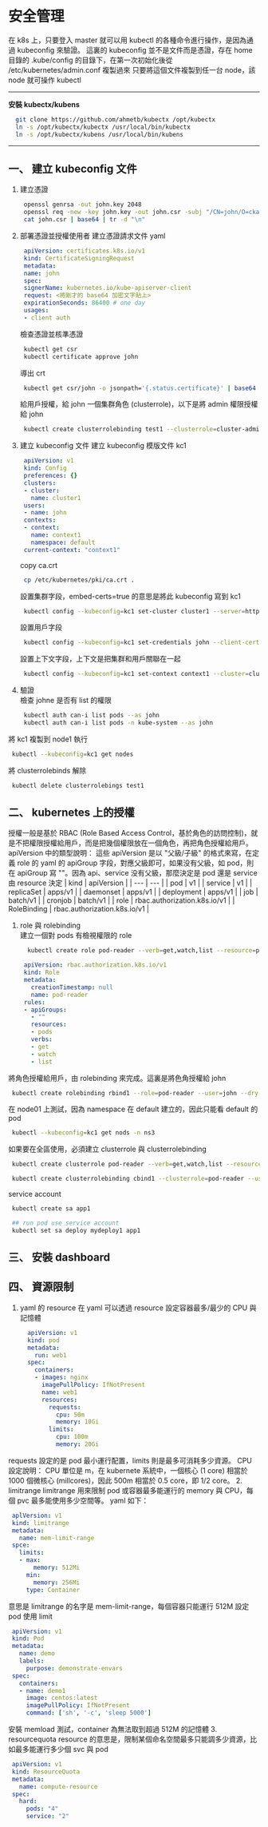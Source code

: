 # 安全管理  
在 k8s 上，只要登入 master 就可以用 kubectl 的各種命令進行操作，是因為通過 kubeconfig 來驗證。
這裏的 kubeconfig 並不是文件而是憑證，存在 home 目錄的 .kube/config 的目錄下，在第一次初始化後從 /etc/kubernetes/admin.conf 複製過來
只要將這個文件複製到任一台 node，該 node 就可操作 kubectl

---

**安裝 kubectx/kubens**  
```bash
  git clone https://github.com/ahmetb/kubectx /opt/kubectx
  ln -s /opt/kubectx/kubectx /usr/local/bin/kubectx
  ln -s /opt/kubectx/kubens /usr/local/bin/kubens
```

---

## 一、 建立 kubeconfig 文件  
1. 建立憑證
   ```bash
    openssl genrsa -out john.key 2048
    openssl req -new -key john.key -out john.csr -subj "/CN=john/O=cka2020"
    cat john.csr | base64 | tr -d "\n"
   ```
2. 部署憑證並授權使用者
   建立憑證請求文件 yaml
   ```yaml
    apiVersion: certificates.k8s.io/v1
    kind: CertificateSigningRequest
    metadata:
    name: john
    spec:
    signerName: kubernetes.io/kube-apiserver-client
    request: <將剛才的 base64 加密文字貼上>
    expirationSeconds: 86400 # one day
    usages:
    - client auth
   ```
   檢查憑證並核準憑證
   ```bash
    kubectl get csr
    kubectl certificate approve john
   ```
   導出 crt
   ```bash
    kubectl get csr/john -o jsonpath='{.status.certificate}' | base64 -d > john.crt
   ```
   給用戶授權，給 john 一個集群角色 (clusterrole)，以下是將 admin 權限授權給 john
   ```bash
    kubectl create clusterrolebinding test1 --clusterrole=cluster-admin --user=john
   ```
3. 建立 kubeconfig 文件
   建立 kubeconfig 模版文件 kc1
   ```yaml
    apiVersion: v1
    kind: Config
    preferences: {}
    clusters:
    - cluster:
      name: cluster1
    users:
    - name: john
    contexts:
    - context:
      name: context1
      namespace: default
    current-context: "context1"
   ```
   copy ca.crt
   ```bash
    cp /etc/kubernetes/pki/ca.crt .
   ```
   設置集群字段，embed-certs=true 的意思是將此 kubeconfig 寫到 kc1
   ```bash
    kubectl config --kubeconfig=kc1 set-cluster cluster1 --server=https://192.168.153.101:6443 --certificate-authory=ca.crt --embed-certs=true
   ```
   設置用戶字段
   ```bash
    kubectl config --kubeconfig=kc1 set-credentials john --client-certificate=john.crt --client-key=john.key --embed-certs=true
   ```
   設置上下文字段，上下文是把集群和用戶關聯在一起
   ```bash
    kubectl config --kubeconfig=kc1 set-context context1 --cluster=cluster1 --namespace=default --user=john
   ```
4. 驗證  
檢查 johne 是否有 list 的權限
   ```bash
    kubectl auth can-i list pods --as john
    kubectl auth can-i list pods -n kube-system --as john
   ```
將 kc1 複製到 node1 執行
   ```bash
    kubectl --kubeconfig=kc1 get nodes
   ```
將 clusterrolebinds 解除
   ```bash
    kubectl delete clusterrolebings test1
   ```

## 二、 kubernetes 上的授權  
授權一般是基於 RBAC (Role Based Access Control，基於角色的訪問控制)，就是不把權限授權給用戶，而是把幾個權限放在一個角色，再把角色授權給用戶。
apiVersion 中的類型說明：
這些 apiVersion 是以 "父級/子級" 的格式來寫，在定義 role 的 yaml 的 apiGroup 字段，對應父級即可，如果没有父級，如 pod，則在 apiGroup 寫 ""。因為 api、service 没有父級，那麼決定是 pod 還是 service 由 resource 決定
| kind | apiVersion |
| --- | --- |
| pod | v1 |
| service | v1 |
| replicaSet | apps/v1 |
| daemonset | apps/v1 |
| deployment | apps/v1 |
| job | batch/v1 |
| cronjob | batch/v1 |
| role | rbac.authorization.k8s.io/v1 |
| RoleBinding | rbac.authorization.k8s.io/v1 |

1. role 與 rolebinding  
   建立一個對 pods 有檢視權限的 role
   ```bash
     kubectl create role pod-reader --verb=get,watch,list --resource=pods --dry-run=client -o yaml > pod-reader.yaml
   ```
   ```yaml
    apiVersion: rbac.authorization.k8s.io/v1
    kind: Role
    metadata:
      creationTimestamp: null
      name: pod-reader
    rules:
    - apiGroups:
      - ""
      resources:
      - pods
      verbs:
      - get
      - watch
      - list 
   ```
將角色授權給用戶，由 rolebinding 來完成。這裏是將色角授權給 john
   ```bash
    kubectl create rolebinding rbind1 --role=pod-reader --user=john --dry-run=client -o yaml > rbind1.yaml
   ```
在 node01 上測試，因為 namespace 在 default 建立的，因此只能看 default 的 pod
   ```bash
    kubectl --kubeconfig=kc1 get nods -n ns3
   ```
如果要在全區使用，必須建立 clusterrole 與 clusterrolebinding
   ```bash
    kubectl create clusterrole pod-reader --verb=get,watch,list --resource=deploy --dry-run=client -o yaml > clusterrole1.yaml

    kubectl create clusterrolebinding cbind1 --clusterrole=pod-reader --user=john --dry-run=client -o yaml > cbind1.yaml
   ```

service account
   ```bash
    kubectl create sa app1

    ## run pod use service account
    kubectl set sa deploy mydeploy1 app1
   ```

## 三、 安裝 dashboard  
## 四、 資源限制  

1. yaml 的 resource
在 yaml 可以透過 resource 設定容器最多/最少的 CPU 與記憶體
   ```yaml
     apiVersion: v1
     kind: pod
     metadata:
       run: web1
     spec:
       containers:
       - images: nginx
         imagePullPolicy: IfNotPresent
         name: web1
         resources:
           requests:
             cpu: 50m
             memory: 10Gi
           limits:
             cpu: 100m
             memory: 20Gi
   ```
requests 設定的是 pod 最小運行配置，limits 則是最多可消耗多少資源。
CPU 設定說明：
CPU 單位是 m，在 kubernete 系統中，一個核心 (1 core) 相當於 1000 個微核心 (millcores)，因此 500m 相當於 0.5 core，即 1/2 core。
2. limitrange
limitrange 用來限制 pod 或容器最多能運行的 memory 與 CPU，每個 pvc 最多能使用多少空間等。
yaml 如下：
   ```yaml
    aplVersion: v1
    kind: limitrange
    metadata:
      name: mem-limit-range
    spce:
      limits:
      - max:
          memory: 512Mi
        min:
          memory: 256Mi
        type: Container
   ```
意思是 limitrange 的名字是 mem-limit-range，每個容器只能運行 512M
設定 pod 使用 limit
   ```yaml
    apiVersion: v1
    kind: Pod
    metadata:
      name: demo
      labels:
        purpose: demonstrate-envars
    spec:
      containers:
      - name: demo1
        image: centos:latest
        imagePullPolicy: IfNotPresent
        command: ['sh', '-c', 'sleep 5000']
   ```
安裝 memload 測試，container 為無法取到超過 512M 的記憶體
3. resourcequota
resource 的意思是，限制某個命名空間最多只能調多少資源，比如最多能運行多少個 svc 與 pod
   ```yaml
    apiVersion: v1
    kind: ResourceQuota
    metadata:
      name: compute-resource
    spec:
      hard:
        pods: "4"
        service: "2"
   ```